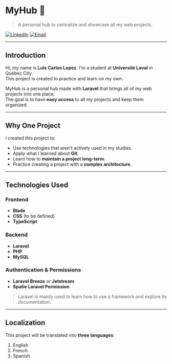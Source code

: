 # MyHub 🚀

> A personal hub to centralize and showcase all my web projects.

[![LinkedIn](https://img.shields.io/badge/LinkedIn-Luis-blue)](https://www.linkedin.com/in/luis-carlos-lopez-192128383/)
[![Email](https://img.shields.io/badge/Email-Luis-blue?style=flat)](mailto:tonemail@example.com)

---

## Introduction
Hi, my name is **Luis Carlos Lopez**. I'm a student at **Université Laval** in Québec City.  
This project is created to practice and learn on my own.

MyHub is a personal hub made with **Laravel** that brings all of my web projects into one place.  
The goal is to have **easy access** to all my projects and keep them organized.

---

## Why One Project
I created this project to:
- Use technologies that aren't actively used in my studies.
- Apply what I learned about **Git**.
- Learn how to **maintain a project long-term**.
- Practice creating a project with a **complex architecture**.

---

## Technologies Used

### Frontend
- **Blade**
- **CSS** (to be defined)
- **TypeScript**

### Backend
- **Laravel**
- **PHP**
- **MySQL**

### Authentication & Permissions
- **Laravel Breeze** or **Jetstream**
- **Spatie Laravel Permission**

> Laravel is mainly used to learn how to use a framework and explore its documentation.

---

## Localization
This project will be translated into **three languages**:
1. English
2. French
3. Spanish
